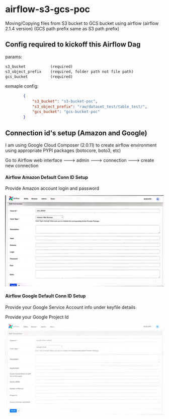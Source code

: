 # airflow-s3-gcs-poc
Moving/Copying files from S3 bucket to GCS bucket using airflow (airflow 2.1.4 version) (GCS path prefix same as S3 path prefix)

## Config required to kickoff this Airflow Dag

params:


    s3_bucket           (required)
    s3_object_prefix    (required, folder path not file path)
    gcs_bucket          (required)
  
  exmaple config:
    
```json
        {
            "s3_bucket": "s3-bucket-poc",
            "s3_object_prefix": "raw/dataset_test/table_test/",
            "gcs_bucket": "gcs-bucket-poc"
        }
```

## Connection id's setup (Amazon and Google)
I am using Google Cloud Composer (2.0.11) to create airflow environment using appropriate PYPI packages (botocore, boto3, etc)

Go to Airflow web interface ---> admin ---> connection ---> create new connection

#### Airflow Amazon Default Conn ID Setup
Provide Amazon account login and password

![Screenshot](/screenshots/airflow_amazon_default_conn_id.jpeg)

#### Airflow Google Default Conn ID Setup
Provide your Google Service Account info under keyfile details

Provide your Google Project Id

![Screenshot](/screenshots/google_conn_id.jpg)
